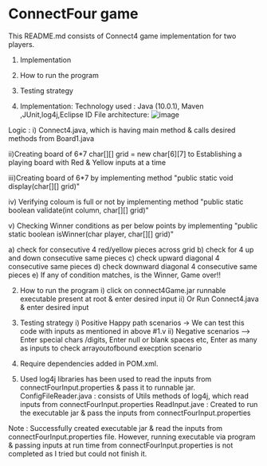 # ConnectFour game

This README.md consists of Connect4 game implementation for two players.
1. Implementation
2. How to run the program
3. Testing strategy

1. Implementation:
 Technology used : Java (10.0.1), Maven ,JUnit,log4j,Eclipse ID
 File architecture:
 ![image](https://user-images.githubusercontent.com/45708734/110267457-cb0b5080-7ffa-11eb-8f91-4d6829d97b7c.png)
 
Logic : 
i) Connect4.java, which is having main method & calls desired methods from Board1.java

ii)Creating board of 6*7 char[][] grid = new char[6][7] to Establishing a playing board with Red & Yellow inputs at a time

iii)Creating board of 6*7 by implementing method "public static void display(char[][] grid)"

iv) Verifying coloum is full or not by implementing method "public static boolean validate(int column, char[][] grid)"

v) Checking Winner conditions as per below points by implementing "public static boolean isWinner(char player, char[][] grid)"

  a) check for consecutive 4 red/yellow pieces across grid
  b) check for 4 up and down consecutive same pieces
  c) check upward diagonal 4 consecutive same pieces 
  d) check downward diagonal 4 consecutive same pieces
  e) If any of condition matches, is the Winner, Game over!!

 2. How to run the program
 i) click on connect4Game.jar runnable executable present at root & enter desired input
 ii) Or Run Connect4.java & enter desired input
 
 3. Testing strategy
 i) Positive Happy path scenarios -> We can test this code with inputs as mentioned in above #1.v 
 ii) Negative scenarios --> Enter special chars /digits, Enter null or blank spaces etc, Enter as many as inputs to check arrayoutofbound execption scenario
 
4. Require dependencies added in POM.xml.
5. Used log4j libraries has been used to read the inputs from connectFourInput.properties & pass it to runnable jar.
  ConfigFileReader.java : consists of Utils methods of log4j, which read inputs from connectFourInput.properties
  ReadInput.jave : Created to run the executable jar & pass the inputs from connectFourInput.properties
  
 Note : Successfully created executable jar & read the inputs from connectFourInput.properties file. However, running executable via program & passing inputs at run time from connectFourInput.properties is not completed as I tried but could not finish it.
